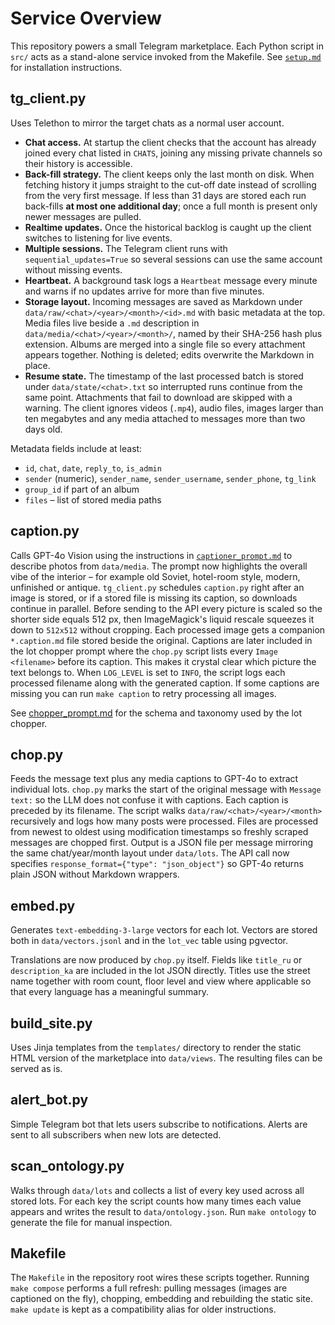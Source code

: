 # Service Overview

This repository powers a small Telegram marketplace.  Each Python script in
`src/` acts as a stand-alone service invoked from the Makefile.  See
[`setup.md`](setup.md) for installation instructions.

## tg_client.py
Uses Telethon to mirror the target chats as a normal user account.

* **Chat access.** At startup the client checks that the account has already
  joined every chat listed in `CHATS`, joining any missing private channels so
  their history is accessible.
* **Back-fill strategy.** The client keeps only the last month on disk.  When
  fetching history it jumps straight to the cut-off date instead of scrolling
  from the very first message.  If less than 31 days are stored each run
  back-fills **at most one additional day**; once a full month is present only
  newer messages are pulled.
* **Realtime updates.** Once the historical backlog is caught up the client
  switches to listening for live events.
* **Multiple sessions.** The Telegram client runs with ``sequential_updates=True``
  so several sessions can use the same account without missing events.
* **Heartbeat.** A background task logs a ``Heartbeat`` message every minute and
  warns if no updates arrive for more than five minutes.
* **Storage layout.** Incoming messages are saved as Markdown under
  `data/raw/<chat>/<year>/<month>/<id>.md` with basic metadata at the top.
  Media files live beside a `.md` description in
  `data/media/<chat>/<year>/<month>/`, named by their SHA-256 hash plus
  extension.  Albums are merged into a single file so every attachment appears
  together.  Nothing is deleted; edits overwrite the Markdown in place.
* **Resume state.** The timestamp of the last processed batch is stored under
  `data/state/<chat>.txt` so interrupted runs continue from the same point.
  Attachments that fail to download are skipped with a warning.  The client
  ignores videos (`.mp4`), audio files, images larger than ten megabytes and
  any media attached to messages more than two days old.

Metadata fields include at least:

- `id`, `chat`, `date`, `reply_to`, `is_admin`
- `sender` (numeric), `sender_name`, `sender_username`, `sender_phone`,
  `tg_link`
- `group_id` if part of an album
- `files` – list of stored media paths

## caption.py
Calls GPT-4o Vision using the instructions in
[`captioner_prompt.md`](../prompts/captioner_prompt.md) to describe photos from
`data/media`. The prompt now highlights the overall vibe of the interior – for
example old Soviet, hotel-room style, modern, unfinished or antique. ``tg_client.py``
schedules ``caption.py`` right after an image
is stored, or if a stored file is missing its caption, so downloads continue in
parallel. Before sending to the API every picture is scaled so the shorter side
equals 512&nbsp;px, then ImageMagick's liquid rescale squeezes it down to
``512x512`` without cropping.
Each processed image gets a companion `*.caption.md` file stored beside the
original. Captions are later included in the lot chopper prompt where the
`chop.py` script lists every `Image <filename>` before its caption. This makes
it crystal clear which picture the text belongs to. When `LOG_LEVEL` is set to
`INFO`, the script logs each processed filename along with the generated
caption.
If some captions are missing you can run `make caption` to retry processing
all images.

See [chopper_prompt.md](../prompts/chopper_prompt.md) for the schema and taxonomy used by the
lot chopper.

## chop.py
Feeds the message text plus any media captions to GPT-4o to extract individual
lots. `chop.py` marks the start of the original message with `Message text:` so
the LLM does not confuse it with captions. Each caption is preceded by its
filename. The script walks `data/raw/<chat>/<year>/<month>` recursively and logs
how many posts were processed. Files are processed from newest to oldest using
modification timestamps so freshly scraped messages are chopped first. Output is
a JSON file per message mirroring the same chat/year/month layout under
`data/lots`. The API call now specifies
`response_format={"type": "json_object"}` so GPT-4o returns plain JSON without
Markdown wrappers.

## embed.py
Generates `text-embedding-3-large` vectors for each lot.  Vectors are stored both in
`data/vectors.jsonl` and in the `lot_vec` table using pgvector.

Translations are now produced by `chop.py` itself.  Fields like
`title_ru` or `description_ka` are included in the lot JSON directly. Titles
use the street name together with room count, floor level and view where
applicable so that every language has a meaningful summary.

## build_site.py
Uses Jinja templates from the `templates/` directory to render the static HTML
version of the marketplace into `data/views`.  The resulting files can be served
as is.

## alert_bot.py
Simple Telegram bot that lets users subscribe to notifications.  Alerts are sent
to all subscribers when new lots are detected.

## scan_ontology.py
Walks through `data/lots` and collects a list of every key used across all
stored lots.  For each key the script counts how many times each value appears
and writes the result to `data/ontology.json`.  Run `make ontology` to
generate the file for manual inspection.

## Makefile
The `Makefile` in the repository root wires these scripts together.  Running
`make compose` performs a full refresh: pulling messages (images are captioned on
the fly), chopping, embedding and rebuilding the static site.  `make update` is kept as a
compatibility alias for older instructions.
